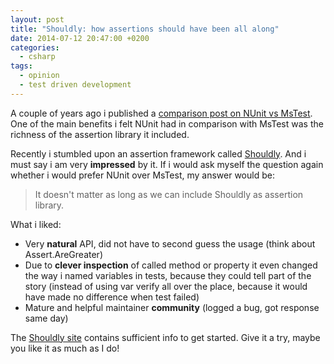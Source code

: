 ```yaml
---
layout: post
title: "Shouldly: how assertions should have been all along"
date: 2014-07-12 20:47:00 +0200
categories:
  - csharp
tags:
  - opinion
  - test driven development
---
```


A couple of years ago i published a [comparison post on NUnit vs MsTest](/blog/2012/04/16/showdown-mstest-vs-nunit). One of the main benefits i felt NUnit had in comparison with MsTest was the richness of the assertion library it included.

Recently i stumbled upon an assertion framework called [Shouldly](http://shouldly.github.io/). And i must say i am very **impressed** by it. If i would ask myself the question again whether i would prefer NUnit over MsTest, my answer would be:

> It doesn't matter as long as we can include Shouldly as assertion library.

What i liked:

- Very **natural** API, did not have to second guess the usage (think about Assert.AreGreater)
- Due to **clever inspection** of called method or property it even changed the way i named variables in tests, because they could tell part of the story (instead of using var verify all over the place, because it would have made no difference when test failed)
- Mature and helpful maintainer **community** (logged a bug, got response same day)

The [Shouldly site](http://shouldly.github.io/) contains sufficient info to get started. Give it a try, maybe you like it as much as I do!
